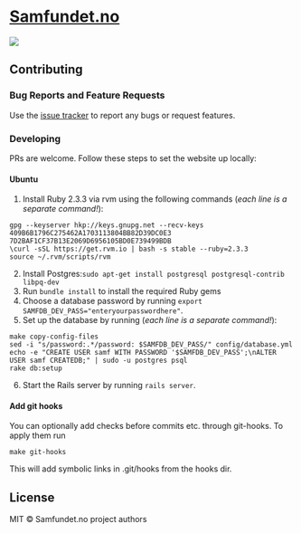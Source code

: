 # [Samfundet.no](http://samfundet.no)
![](http://i.imgur.com/8n5hDoC.png)

## Contributing

### Bug Reports and Feature Requests

Use the [issue tracker](https://github.com/Samfundet/Samfundet/issues) to report any bugs or request features.

### Developing

PRs are welcome. Follow these steps to set the website up locally:
#### Ubuntu

1. Install Ruby 2.3.3 via rvm using the following commands (_each line is a separate command!_):
```
gpg --keyserver hkp://keys.gnupg.net --recv-keys 409B6B1796C275462A1703113804BB82D39DC0E3 7D2BAF1CF37B13E2069D6956105BD0E739499BDB
\curl -sSL https://get.rvm.io | bash -s stable --ruby=2.3.3
source ~/.rvm/scripts/rvm
```
2. Install Postgres:```sudo apt-get install postgresql postgresql-contrib libpq-dev```
3. Run `bundle install` to install the required Ruby gems
4. Choose a database password by running `export SAMFDB_DEV_PASS="enteryourpasswordhere"`.
5. Set up the database by running (_each line is a separate command!_):
```
make copy-config-files
sed -i "s/password:.*/password: $SAMFDB_DEV_PASS/" config/database.yml
echo -e "CREATE USER samf WITH PASSWORD '$SAMFDB_DEV_PASS';\nALTER USER samf CREATEDB;" | sudo -u postgres psql
rake db:setup
```
6. Start the Rails server by running `rails server`.

#### Add git hooks

You can optionally add checks before commits etc. through git-hooks. To apply them run
```
make git-hooks
```
This will add symbolic links in .git/hooks from the hooks dir.

## License

MIT © Samfundet.no project authors
